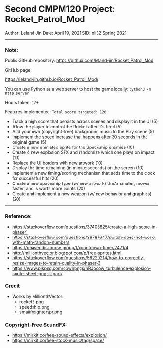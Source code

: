# Second CMPM120 Project: Rocket_Patrol_Mod
Author: Leland Jin 
Date: April 19, 2021
SID:    nli32 
Spring 2021  

---
### Note:
Public GitHub repository:
https://github.com/leland-jin/Rocket_Patrol_Mod

GitHub page:

https://leland-jin.github.io/Rocket_Patrol_Mod/

You can use Python as a web server to host the game locally:
`python3 -m http.server`

Hours taken: 12+

Features implemented:
`Total score targeted: 120`

 - Track a high score that persists across scenes and display it in the UI (5)
 - Allow the player to control the Rocket after it's fired (5)
 - Add your own (copyright-free) background music to the Play scene (5)
 - Implement the speed increase that happens after 30 seconds in the original game (5)
 - Create a new animated sprite for the Spaceship enemies (10)
 - Create 4 new explosion SFX and randomize which one plays on impact (10)
 - Replace the UI borders with new artwork (10)
 - Display the time remaining (in minute:seconds) on the screen (10)
 - Implement a new timing/scoring mechanism that adds time to the clock for successful hits (20)
 - Create a new spaceship type (w/ new artwork) that's smaller, moves faster, and is worth more points (20)
 - Create and implement a new weapon (w/ new behavior and graphics) (20)





---
### Reference:
 - https://stackoverflow.com/questions/37408825/create-a-high-score-in-phaser`
 - https://stackoverflow.com/questions/39787647/switch-does-not-work-with-math-random-numbers
 - https://phaser.discourse.group/t/countdown-timer/2471/4
 - http://millionthvector.blogspot.com/p/free-sprites.html
 - https://stackoverflow.com/questions/56220214/how-to-correctly-resize-images-to-retain-quality-in-phaser-3
 - https://www.pikpng.com/downpngs/hRJooow_turbulence-explosion-sprite-sheet-png-clipart/

### Credit
  - Works by MillionthVector:
    - rocket2.png
    - speedship.png
    - smallfreighterspr.png


### Copyright-Free SoundFX:
 - https://mixkit.co/free-sound-effects/explosion/
 - https://mixkit.co/free-stock-music/tag/space/



